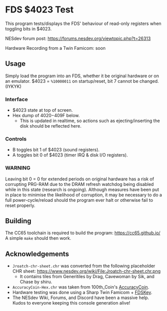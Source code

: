# FDS $4023 Test

This program tests/displays the FDS' behaviour of read-only registers when toggling bits in $4023.

NESdev forum post: https://forums.nesdev.org/viewtopic.php?t=26313

Hardware Recording from a Twin Famicom: soon

## Usage

Simply load the program into an FDS, whether it be original hardware or on an emulator. 
$4023 = `%10000011` on startup/reset, bit 7 cannot be changed. (IYKYK)

### Interface

- $4023 state at top of screen.
- Hex dump of $4020-$409F below. 
  - This is updated in realtime, so actions such as ejecting/inserting the disk should be reflected here.

### Controls

- B toggles bit 1 of $4023 (sound registers).
- A toggles bit 0 of $4023 (timer IRQ & disk I/O registers).

### WARNING

Leaving bit 0 = 0 for extended periods on original hardware has a risk of corrupting PRG-RAM due to the DRAM refresh watchdog being disabled while in this state (research is ongoing). Although measures have been put in place to minimise the likelihood of corruption, it may be necessary to do a full power-cycle/reload should the program ever halt or otherwise fail to reset properly. 

## Building

The CC65 toolchain is required to build the program: https://cc65.github.io/
A simple `make` should then work.

## Acknowledgements

- `Jroatch-chr-sheet.chr` was converted from the following placeholder CHR sheet: https://www.nesdev.org/wiki/File:Jroatch-chr-sheet.chr.png
  - It contains tiles from Generitiles by Drag, Cavewoman by Sik, and Chase by shiru.
- `AccuracyCoin-Hex.chr` was taken from 100th_Coin's [AccuracyCoin](https://github.com/100thCoin/AccuracyCoin).
- Hardware testing was done using a Sharp Twin Famicom + [FDSKey](https://github.com/ClusterM/fdskey).
- The NESdev Wiki, Forums, and Discord have been a massive help. Kudos to everyone keeping this console generation alive!

